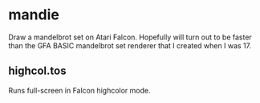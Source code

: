 # mandie
Draw a mandelbrot set on Atari Falcon. Hopefully will turn out to be faster than the
GFA BASIC mandelbrot set renderer that I created when I was 17.

## highcol.tos
Runs full-screen in Falcon highcolor mode.